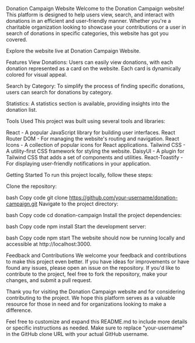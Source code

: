 Donation Campaign Website
Welcome to the Donation Campaign website! This platform is designed to help users view, search, and interact with donations in an efficient and user-friendly manner. Whether you're a charitable organization looking to showcase your contributions or a user in search of donations in specific categories, this website has got you covered.

Explore the website live at Donation Campaign Website.

Features
View Donations: Users can easily view donations, with each donation represented as a card on the website. Each card is dynamically colored for visual appeal.

Search by Category: To simplify the process of finding specific donations, users can search for donations by category.

Statistics: A statistics section is available, providing insights into the donation list.

Tools Used
This project was built using several tools and libraries:

React - A popular JavaScript library for building user interfaces.
React Router DOM - For managing the website's routing and navigation.
React Icons - A collection of popular icons for React applications.
Tailwind CSS - A utility-first CSS framework for styling the website.
DaisyUI - A plugin for Tailwind CSS that adds a set of components and utilities.
React-Toastify - For displaying user-friendly notifications in your application.

Getting Started
To run this project locally, follow these steps:

Clone the repository:

bash
Copy code
git clone https://github.com/your-username/donation-campaign.git
Navigate to the project directory:

bash
Copy code
cd donation-campaign
Install the project dependencies:

bash
Copy code
npm install
Start the development server:

bash
Copy code
npm start
The website should now be running locally and accessible at http://localhost:3000.

Feedback and Contributions
We welcome your feedback and contributions to make this project even better. If you have ideas for improvements or have found any issues, please open an issue on the repository. If you'd like to contribute to the project, feel free to fork the repository, make your changes, and submit a pull request.

Thank you for visiting the Donation Campaign website and for considering contributing to the project. We hope this platform serves as a valuable resource for those in need and for organizations looking to make a difference.

Feel free to customize and expand this README.md to include more details or specific instructions as needed. Make sure to replace "your-username" in the GitHub clone URL with your actual GitHub username.